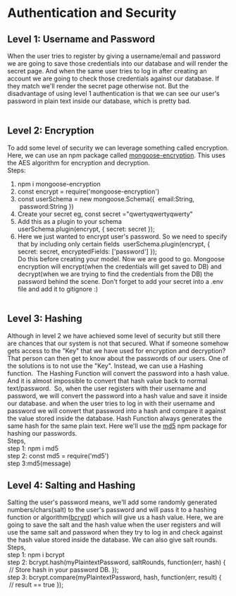 # Authentication and Security<br>
## **Level 1: Username and Password** <br>
When the user tries to register by giving a username/email and password we are going to save those credentials into our database and will render the secret page. And when the same user tries to log in after creating an account we are going to check those credentials against our database. If they match we'll render the secret page otherwise not.
But the disadvantage of using level 1 authentication is that we can see our user's password in plain text inside our database, which is pretty bad.<br><br>
## **Level 2: Encryption** <br>
To add some level of security we can leverage something called encryption.
Here, we can use an npm package called [mongoose-encryption](https://www.npmjs.com/package/mongoose-encryption). This uses the AES algorithm for encryption and decryption. <br>
Steps:<br>
1. npm i mongoose-encryption<br>
2. const encrypt = require('mongoose-encryption')<br>
3. const userSchema = new mongoose.Schema({
 email:String,
 password:String
})<br>
4. Create your secret eg, const secret ="qwertyqwertyqwerty"<br>
5. Add this as a plugin to your schema<br>
userSchema.plugin(encrypt, { secret: secret });
6. Here we just wanted to encrypt user's password. So we need to specify that by including only certain fields 
userSchema.plugin(encrypt, { secret: secret, encryptedFields: ['password'] });<br>
Do this before creating your model. Now we are good to go. Mongoose encryption will encrypt(when the credentials will get saved to DB) and decrypt(when we are trying to find the credentials from the DB) the password behind the scene. Don't forget to add your secret into a .env file and add it to gitignore :) <br><br>
## **Level 3: Hashing**<br>
Although in level 2 we have achieved some level of security but still there are chances that our system is not that secured. What if someone somehow gets access to the "Key" that we have used for encryption and decryption? That person can then get to know about the passwords of our users. One of the solutions is to not use the "Key". Instead, we can use a Hashing function. 
The Hashing Function will convert the password into a hash value. And it is almost impossible to convert that hash value back to normal text/password. 
So, when the user registers with their username and password, we will convert the password into a hash value and save it inside our database. and when the user tries to log in with their username and password we will convert that password into a hash and compare it against the value stored inside the database.
Hash Function always generates the same hash for the same plain text.
Here we'll use the [md5](https://www.npmjs.com/package/md5) npm package for hashing our passwords.<br>
Steps,<br>
step 1: npm i md5<br>
step 2: const md5 = require('md5')<br>
step 3:md5(message)<br>
## **Level 4: Salting and Hashing**<br>
Salting the user's password means, we'll add some randomly generated numbers/chars(salt) to the user's password and will pass it to a hashing function or algorithm([bcrypt](https://www.npmjs.com/package/bcrypt)) which will give us a hash value. Here, we are going to save the salt and the hash value when the user registers and will use the same salt and password when they try to log in and check against the hash value stored inside the database. We can also give salt rounds.
Steps,<br>
step 1: npm i bcrypt<br>
step 2:  bcrypt.hash(myPlaintextPassword, saltRounds, function(err, hash) {
 // Store hash in your password DB.
});<br>
step 3: bcrypt.compare(myPlaintextPassword, hash, function(err, result) {
 // result == true
});
